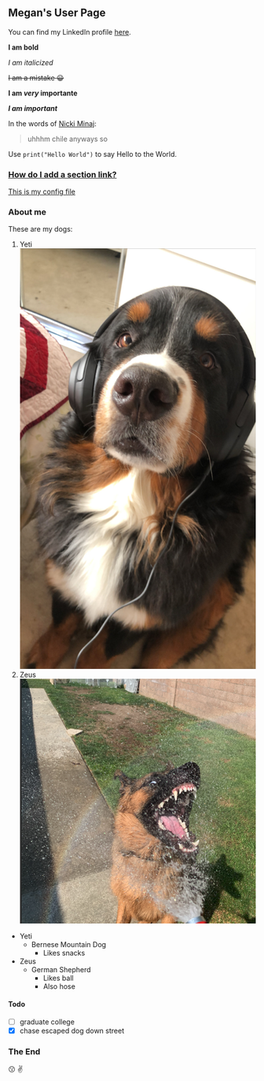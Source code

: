## Megan's User Page

You can find my LinkedIn profile [here](linkedin.com/in/megan-choi-6922181a1).

**I am bold**

*I am italicized*

~~I am a mistake :grinning:~~

**I am _very_ importante**

***I am important***

In the words of [Nicki Minaj](https://www.youtube.com/watch?v=CrPUvC7q6AY):
> uhhhm chile anyways so

Use `print("Hello World")` to say Hello to the World.

### [How do I add a section link?](https://docs.github.com/en/free-pro-team@latest/github/writing-on-github/basic-writing-and-formatting-syntax)

[This is my config file](_config.yml)

### About me
These are my dogs:
1. Yeti
![](IMG_5529.JPG)
2. Zeus
![](zeus.PNG)

- Yeti
   - Bernese Mountain Dog
     - Likes snacks
- Zeus
  - German Shepherd 
    - Likes ball
    - Also hose
#### Todo
- [ ] graduate college
- [x] chase escaped dog down street

### The End
:kissing: :v:
